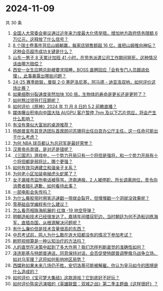# 2024-11-09

共 30 条

<!-- BEGIN ZHIHUVIDEO -->
<!-- 最后更新时间 Sat Nov 09 2024 00:12:38 GMT+0800 (China Standard Time) -->
1. [全国人大常委会审议通过近年来力度最大化债举措，增加地方政府债务限额 6 万亿元，这释放了什么信号？](https://www.zhihu.com/question/3553387106)
1. [8 个瑞士卷事件背后山姆躺赢，每家店销售额超 16 亿，谁把山姆推向神坛？这种会员超市成功关键是什么？](https://www.zhihu.com/question/3419331534)
1. [山东一男子 8 天累计加班 41 小时，在劳务派遣公司工作期间猝死，这种情况该由哪方赔偿？](https://www.zhihu.com/question/3462348690)
1. [西安一女生应聘总助被要求陪睡，BOSS 直聘回应「会有专门人员跟进处理」，此事暴露出哪些问题？](https://www.zhihu.com/question/3470567712)
1. [24-25 赛季欧联，曼联 2-0 塞萨洛尼基，阿马德 - 迪亚洛双响，如何评价这场比赛？](https://www.zhihu.com/question/3508257577)
1. [如果细胞分裂速度突然加快 100 倍，生物体的寿命是更长还是更短了？](https://www.zhihu.com/question/951843198)
1. [如何熬过领导打压期呢？](https://www.zhihu.com/question/667908480)
1. [如何评价《原神》2024 年 11 月 8 日的 5.2 前瞻直播？](https://www.zhihu.com/question/3584088166)
1. [媒体曝台积电向中国大陆 AI/GPU 客户暂停 7nm 及以下芯片供应，将会产生什么影响？](https://www.zhihu.com/question/3530073623)
1. [有没有类似大富翁的桌游推荐？](https://www.zhihu.com/question/666769398)
1. [特朗普宣布其竞选团队首席顾问苏珊将出任白宫办公厅主任，这一任命可能出于什么考虑？](https://www.zhihu.com/question/3519242718)
1. [为何 NBA 球员都认为总冠军是最好荣誉？](https://www.zhihu.com/question/459816879)
1. [汉景帝杀晁错，是对还是错呢？](https://www.zhihu.com/question/659653207)
1. [《三国志》游戏中，一个势力开局只有一个将但是强将，和一个势力开局有十个将但都是弱将比，哪个更强？](https://www.zhihu.com/question/2614881639)
1. [如何有效沟通建立和谐亲子关系？](https://www.zhihu.com/question/660611478)
1. [为何老小区加装电梯虎头蛇尾了？](https://www.zhihu.com/question/759589179)
1. [女子漏接市监所电话被辱骂，济南通报，2 人被停职，所长调离岗位，责令向消费者赔礼道歉，如何看待此事？](https://www.zhihu.com/question/3426193020)
1. [一部电影会失传吗？](https://www.zhihu.com/question/21381181)
1. [为什么撕胶带时用笔迅速戳一带就会裂开，但慢慢戳一个洞就没效果呢？](https://www.zhihu.com/question/2925453548)
1. [零基础自学编程有什么建议？](https://www.zhihu.com/question/3253247536)
1. [怎么看亮相珠海航展的 红旗 -19 地空导弹？](https://www.zhihu.com/question/3217008130)
1. [明朝造船技术已经很发达了，嘉靖年间倭寇犯边，当时朝廷为何不造船训练海军，直插岛国，从根源解决问题呢？](https://www.zhihu.com/question/3104098505)
1. [有什么廉价但是技术含量很高的东西？](https://www.zhihu.com/question/55556079)
1. [中忍考试前，鸣人为什么敢在连大招都没有的情况下参加考试？](https://www.zhihu.com/question/315982348)
1. [刷短视频算是一种认知治疗的方法吗？](https://www.zhihu.com/question/742568996)
1. [人的直觉在决策中起到了多大作用？我们怎样判断直觉的准确性如何？](https://www.zhihu.com/question/656503583)
1. [泽连斯基与特朗普通话，同意保持对话，会否促使特朗普调整俄乌战争立场，如对乌军援？这将如何影响地区局势？](https://www.zhihu.com/question/3325030046)
1. [西媒称如果未来几场仍不胜，安切洛蒂可能被解雇。你认为皇马如今的困境是什么造成的？](https://www.zhihu.com/question/3372536307)
1. [如何评价《宝可梦大集结》这款游戏？它到底好不好玩？](https://www.zhihu.com/question/3422004607)
1. [如何评价陈奕迅演唱的《英雄联盟：双城之战》第二季主题曲《这样很好》？](https://www.zhihu.com/question/3420586180)
<!-- END ZHIHUVIDEO -->
